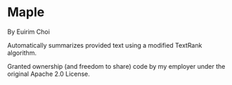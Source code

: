 # Maple
By Euirim Choi

Automatically summarizes provided text using a modified TextRank algorithm.

Granted ownership (and freedom to share) code by my employer under the original Apache 2.0 License. 
